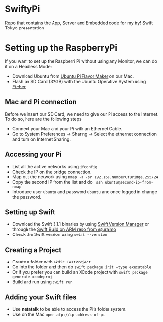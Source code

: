 # SwiftyPi
Repo that contains the App, Server and Embedded code for my try! Swift Tokyo presentation

# Setting up the RaspberryPi

If you want to set up the Raspberri Pi without using any Monitor, we can do it on a Headless Mode:

- Download Ubuntu from [Ubuntu Pi Flavor Maker](https://ubuntu-pi-flavour-maker.org/download/) on our Mac.
- Flash an SD Card (32GB) with the Ubuntu Operative System using [Etcher](https://etcher.io)

## Mac and Pi connection

Before we insert our SD Card, we need to give our Pi access to the Internet. To do so, here are the following steps:

- Connect your Mac and your Pi with an Ethernet Cable.
- Go to System Preferences -> Sharing -> Select the ethernet connection and turn on Internet Sharing.

## Accessing your Pi

-  List all the active networks using  ```ifconfig```
- Check the IP on the bridge connection.
- Map out the network using ``` nmap -n -sP 192.168.NumberOfBridge.255/24 ```
- Copy the second IP from the list and do ``` ssh ubuntu@second-ip-from-nmap```
- Introduce user ```ubuntu``` and password  ```ubuntu``` and once logged in change the password.

## Setting up Swift

- Download the Swift 3.1.1 binaries by using [Swift Version Manager](https://github.com/kylef/swiftenv) or through the [Swift Build on ARM repo from @uraimo](https://github.com/uraimo/buildSwiftOnARM)
- Check the Swift version using ```swift --version```

## Creating a Project

- Create a folder with ```mkdir TestProject```
- Go into the folder and then do ```swift package init —type executable```
- Or if you prefer you can build an XCode project with ```swift package generate-xcodeproj```
- Build and run using ```swift run```


## Adding your Swift files

- Use **netatalk** to be able to access the Pi’s folder system. 
- Use on the Mac ```open afp://ip-address-of-pi```

